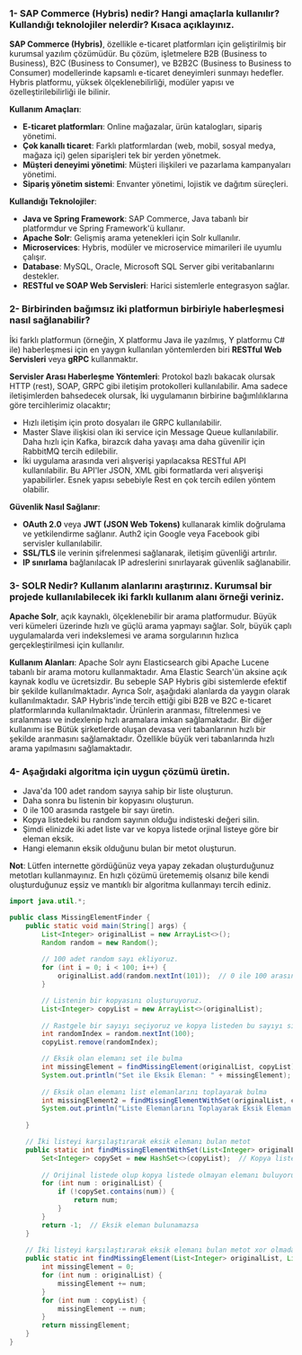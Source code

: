 ### 1- SAP Commerce (Hybris) nedir? Hangi amaçlarla kullanılır? Kullandığı teknolojiler nelerdir? Kısaca açıklayınız.

**SAP Commerce (Hybris)**, özellikle e-ticaret platformları için geliştirilmiş bir kurumsal yazılım çözümüdür. Bu çözüm, işletmelere B2B (Business to Business), B2C (Business to Consumer), ve B2B2C (Business to Business to Consumer) modellerinde kapsamlı e-ticaret deneyimleri sunmayı hedefler. Hybris platformu, yüksek ölçeklenebilirliği, modüler yapısı ve özelleştirilebilirliği ile bilinir.

**Kullanım Amaçları**:
- **E-ticaret platformları**: Online mağazalar, ürün katalogları, sipariş yönetimi.
- **Çok kanallı ticaret**: Farklı platformlardan (web, mobil, sosyal medya, mağaza içi) gelen siparişleri tek bir yerden yönetmek.
- **Müşteri deneyimi yönetimi**: Müşteri ilişkileri ve pazarlama kampanyaları yönetimi.
- **Sipariş yönetim sistemi**: Envanter yönetimi, lojistik ve dağıtım süreçleri.

**Kullandığı Teknolojiler**:
- **Java ve Spring Framework**: SAP Commerce, Java tabanlı bir platformdur ve Spring Framework'ü kullanır.
- **Apache Solr**: Gelişmiş arama yetenekleri için Solr kullanılır.
- **Microservices**: Hybris, modüler ve microservice mimarileri ile uyumlu çalışır.
- **Database**: MySQL, Oracle, Microsoft SQL Server gibi veritabanlarını destekler.
- **RESTful ve SOAP Web Servisleri**: Harici sistemlerle entegrasyon sağlar.

### 2- Birbirinden bağımsız iki platformun birbiriyle haberleşmesi nasıl sağlanabilir?

İki farklı platformun (örneğin, X platformu Java ile yazılmış, Y platformu C# ile) haberleşmesi için en yaygın kullanılan yöntemlerden biri **RESTful Web Servisleri** veya **gRPC** kullanmaktır.

**Servisler Arası Haberleşme Yöntemleri**:
Protokol bazlı bakacak olursak HTTP (rest), SOAP, GRPC gibi iletişim protokolleri kullanılabilir.
Ama sadece iletişimlerden bahsedecek olursak, İki uygulamanın birbirine bağımlılıklarına göre tercihlerimiz olacaktır;
- Hızlı iletişim için proto dosyaları ile GRPC kullanılabilir.
- Master Slave ilişkisi olan iki service için Message Queue kullanılabilir. Daha hızlı için Kafka, birazcık daha yavaşı ama daha güvenilir için RabbitMQ tercih edilebilir.
- İki uygulama arasında veri alışverişi yapılacaksa RESTful API kullanılabilir. Bu API'ler JSON, XML gibi formatlarda veri alışverişi yapabilirler. Esnek yapısı sebebiyle Rest en çok tercih edilen yöntem olabilir.

**Güvenlik Nasıl Sağlanır**:
- **OAuth 2.0** veya **JWT (JSON Web Tokens)** kullanarak kimlik doğrulama ve yetkilendirme sağlanır. Auth2 için Google veya Facebook gibi servisler kullanılabilir.
- **SSL/TLS** ile verinin şifrelenmesi sağlanarak, iletişim güvenliği artırılır.
- **IP sınırlama** bağlanılacak IP adreslerini sınırlayarak güvenlik sağlanabilir.

### 3- SOLR Nedir? Kullanım alanlarını araştırınız. Kurumsal bir projede kullanılabilecek iki farklı kullanım alanı örneği veriniz.

**Apache Solr**, açık kaynaklı, ölçeklenebilir bir arama platformudur. Büyük veri kümeleri üzerinde hızlı ve güçlü arama yapmayı sağlar. Solr, büyük çaplı uygulamalarda veri indekslemesi ve arama sorgularının hızlıca gerçekleştirilmesi için kullanılır.

**Kullanım Alanları**:
Apache Solr aynı Elasticsearch gibi Apache Lucene tabanlı bir arama motoru kullanmaktadır. Ama Elastic Search'ün aksine açık kaynak kodlu ve ücretsizdir. Bu sebeple SAP Hybris gibi sistemlerde efektif bir şekilde kullanılmaktadır. Ayrıca Solr, aşağıdaki alanlarda da yaygın olarak kullanılmaktadır.
SAP Hybris'inde tercih ettiği gibi B2B ve B2C e-ticaret platformlarında kullanılmaktadır. Ürünlerin aranması, filtrelenmesi ve sıralanması ve indexlenip hızlı aramalara imkan sağlamaktadır.
Bir diğer kullanımı ise Bütük şirketlerde oluşan devasa veri tabanlarının hızlı bir şekilde aranmasını sağlamaktadır. Özellikle büyük veri tabanlarında hızlı arama yapılmasını sağlamaktadır.

### 4- Aşağıdaki algoritma için uygun çözümü üretin.

- Java'da 100 adet random sayıya sahip bir liste oluşturun.
- Daha sonra bu listenin bir kopyasını oluşturun.
- 0 ile 100 arasında rastgele bir sayı üretin.
- Kopya listedeki bu random sayının olduğu indisteski değeri silin.
- Şimdi elinizde iki adet liste var ve kopya listede orjinal listeye göre bir eleman eksik.
- Hangi elemanın eksik olduğunu bulan bir metot oluşturun.

**Not**: Lütfen internette gördüğünüz veya yapay zekadan oluşturduğunuz metotları kullanmayınız. En hızlı çözümü üretememiş olsanız bile kendi oluşturduğunuz eşsiz ve mantıklı bir algoritma kullanmayı tercih ediniz.

```java
import java.util.*;

public class MissingElementFinder {
    public static void main(String[] args) {
        List<Integer> originalList = new ArrayList<>();
        Random random = new Random();
        
        // 100 adet random sayı ekliyoruz.
        for (int i = 0; i < 100; i++) { 
            originalList.add(random.nextInt(101));  // 0 ile 100 arasında rastgele sayı
        }

        // Listenin bir kopyasını oluşturuyoruz.
        List<Integer> copyList = new ArrayList<>(originalList);
        
        // Rastgele bir sayıyı seçiyoruz ve kopya listeden bu sayıyı siliyoruz.
        int randomIndex = random.nextInt(100);
        copyList.remove(randomIndex);

        // Eksik olan elemanı set ile bulma
        int missingElement = findMissingElement(originalList, copyList);
        System.out.println("Set ile Eksik Eleman: " + missingElement);
        
        // Eksik olan elemanı list elemanlarını toplayarak bulma
        int missingElement2 = findMissingElementWithSet(originalList, copyList);
        System.out.println("Liste Elemanlarını Toplayarak Eksik Eleman: " + missingElement2);
        
    }

    // İki listeyi karşılaştırarak eksik elemanı bulan metot
    public static int findMissingElementWithSet(List<Integer> originalList, List<Integer> copyList) {
        Set<Integer> copySet = new HashSet<>(copyList);  // Kopya listeyi bir Set'e çeviriyoruz.
        
        // Orijinal listede olup kopya listede olmayan elemanı buluyoruz.
        for (int num : originalList) {
            if (!copySet.contains(num)) {
                return num;
            }
        }
        return -1;  // Eksik eleman bulunamazsa
    }
    
    // İki listeyi karşılaştırarak eksik elemanı bulan metot xor olmadan
    public static int findMissingElement(List<Integer> originalList, List<Integer> copyList) {
        int missingElement = 0;
        for (int num : originalList) {
            missingElement += num;
        }
        for (int num : copyList) {
            missingElement -= num;
        }
        return missingElement;
    }
}
